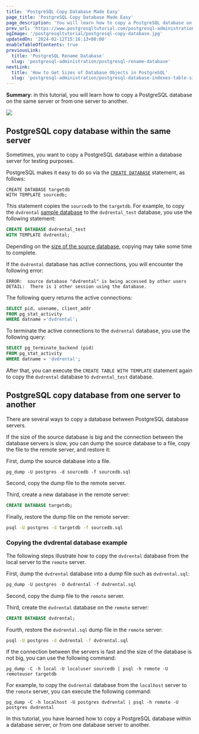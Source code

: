 ```yaml
---
title: 'PostgreSQL Copy Database Made Easy'
page_title: 'PostgreSQL Copy Database Made Easy'
page_description: 'You will learn how to copy a PostgreSQL database on the same database server or from a server to another. PostgreSQL copy database made easy.'
prev_url: 'https://www.postgresqltutorial.com/postgresql-administration/postgresql-copy-database/'
ogImage: '/postgresqltutorial/postgresql-copy-database.jpg'
updatedOn: '2024-02-12T15:16:13+00:00'
enableTableOfContents: true
previousLink:
  title: 'PostgreSQL Rename Database'
  slug: 'postgresql-administration/postgresql-rename-database'
nextLink:
  title: 'How to Get Sizes of Database Objects in PostgreSQL'
  slug: 'postgresql-administration/postgresql-database-indexes-table-size'
---
```


**Summary**: in this tutorial, you will learn how to copy a PostgreSQL database on the same server or from one server to another.

![](/postgresqltutorial/postgresql-copy-database.jpg)

## PostgreSQL copy database within the same server

Sometimes, you want to copy a PostgreSQL database within a database server for testing purposes.

PostgreSQL makes it easy to do so via the [`CREATE DATABASE`](https://www.postgrepgsqltutorial.com/postgrepgsql-create-database/) statement, as follows:

```sqlsql
CREATE DATABASE targetdb
WITH TEMPLATE sourcedb;
```

This statement copies the `sourcedb` to the `targetdb`. For example, to copy the `dvdrental` [sample database](https://www.postgrepgsqltutorial.com/postgrepgsql-sample-database/) to the `dvdrental_test` database, you use the following statement:

```sql
CREATE DATABASE dvdrental_test
WITH TEMPLATE dvdrental;
```

Depending on the [size of the source database](https://www.postgrepgsqltutorial.com/postgrepgsql-database-indexes-table-size/), copying may take some time to complete.

If the `dvdrental` database has active connections, you will encounter the following error:

```http
ERROR:  source database "dvdrental" is being accessed by other users
DETAIL:  There is 1 other session using the database.
```

The following query returns the active connections:

```sql
SELECT pid, usename, client_addr
FROM pg_stat_activity
WHERE datname ='dvdrental';
```

To terminate the active connections to the `dvdrental` database, you use the following query:

```sql
SELECT pg_terminate_backend (pid)
FROM pg_stat_activity
WHERE datname = 'dvdrental';
```

After that, you can execute the `CREATE TABLE WITH TEMPLATE` statement again to copy the `dvdrental` database to `dvdrental_test` database.

## PostgreSQL copy database from one server to another

There are several ways to copy a database between PostgreSQL database servers.

If the size of the source database is big and the connection between the database servers is slow, you can dump the source database to a file, copy the file to the remote server, and restore it:

First, dump the source database into a file.

```
pg_dump -U postgres -d sourcedb -f sourcedb.sql
```

Second, copy the dump file to the remote server.

Third, create a new database in the remote server:

```sql
CREATE DATABASE targetdb;
```

Finally, restore the dump file on the remote server:

```bash
psql -U postgres -d targetdb -f sourcedb.sql
```

### Copying the dvdrental database example

The following steps illustrate how to copy the `dvdrental` database from the local server to the `remote` server.

First, dump the `dvdrental` database into a dump file such as `dvdrental.sql`:

```sql
pg_dump -U postgres -O dvdrental -f dvdrental.sql
```

Second, copy the dump file to the `remote` server.

Third, create the `dvdrental` database on the `remote` server:

```sql
CREATE DATABASE dvdrental;
```

Fourth, restore the `dvdrental.sql` dump file in the `remote` server:

```bash
psql -U postgres -d dvdrental -f dvdrental.sql
```

If the connection between the servers is fast and the size of the database is not big, you can use the following command:

```shell
pg_dump -C -h local -U localuser sourcedb | psql -h remote -U remoteuser targetdb
```

For example, to copy the `dvdrental` database from the `localhost` server to the `remote` server, you can execute the following command:

```shell
pg_dump -C -h localhost -U postgres dvdrental | psql -h remote -U postgres dvdrental

```

In this tutorial, you have learned how to copy a PostgreSQL database within a database server, or from one database server to another.
